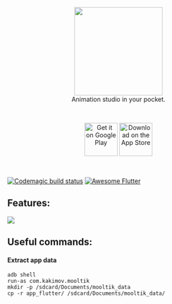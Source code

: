 <p align="center">
  <img width="200" height="auto" src="https://github.com/ruskakimov/mooltik/blob/master/assets/readme_logo.png">
  <br />
  <span align="center">Animation studio in your pocket.</span>
</p>
<br />
<p align="center">
  <a href="https://play.google.com/store/apps/details?id=com.kakimov.mooltik&utm_source=github&utm_medium=link"><img alt="Get it on Google Play" src="https://gitjournal.io/images/android-store-badge.png" height="75px"/></a>
  <a href="https://apps.apple.com/us/app/mooltik-animation-studio/id1551518290"><img alt="Download on the App Store" src="https://gitjournal.io/images/ios-store-badge.svg" height="75px"/></a>
</p>

<br />

[![Codemagic build status](https://api.codemagic.io/apps/60363e65c9d4d7cf9b10cfc0/default-workflow/status_badge.svg)](https://codemagic.io/apps/60363e65c9d4d7cf9b10cfc0/default-workflow/latest_build)
<a href="https://github.com/Solido/awesome-flutter">
   <img alt="Awesome Flutter" src="https://img.shields.io/badge/Awesome-Flutter-blue.svg?longCache=true&style=flat-square" />
</a>

## Features:

<img width="auto" height="auto" src="https://github.com/ruskakimov/mooltik/blob/master/assets/readme_screenshots.png">

## Useful commands:

#### Extract app data

```
adb shell 
run-as com.kakimov.mooltik
mkdir -p /sdcard/Documents/mooltik_data 
cp -r app_flutter/ /sdcard/Documents/mooltik_data/
```
